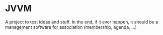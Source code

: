 # JVVM

A project to test ideas and stuff. In the end, if it ever happen, it should be
a management software for association (membership, agenda, ...)